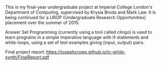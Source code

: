 This is my final-year undergraduate project at Imperial College London's Department of Computing, supervised by Krysia Broda and Mark Law. It is being continued for a UROP (Undergraduate Research Opportunities) placement over the summer of 2015.

Answer Set Programming (currently using a tool called clingo) is used to learn programs in a simple imperative language with if-statements and while-loops, using a set of test examples giving (input, output) pairs.

Final project report: https://josephcrowe.github.io/ic-while-synth/FinalReport.pdf
